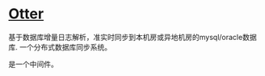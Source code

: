 # [Otter](https://github.com/alibaba/otter/wiki)

基于数据库增量日志解析，准实时同步到本机房或异地机房的mysql/oracle数据库. 一个分布式数据库同步系统。

是一个中间件。



